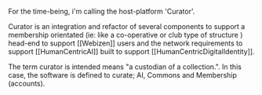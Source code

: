 For the time-being, i'm calling the host-platform 'Curator'.

Curator is an integration and refactor of several components to support a membership orientated (ie: like a co-operative or club type of structure ) head-end to support [[Webizen]] users and the network requirements to support [[HumanCentricAI]] built to support [[HumanCentricDigitalIdentity]]. 

The term curator is intended means "a custodian of a collection.".  In this case, the software is defined to curate; AI, Commons and Membership (accounts).

